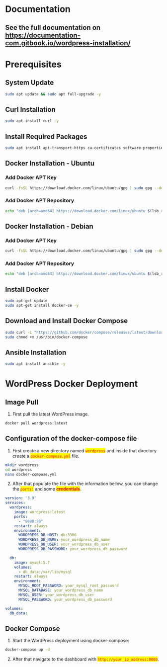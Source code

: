 # Documentation

## See the full documentation on https://documentation-com.gitbook.io/wordpress-installation/

# Prerequisites

## System Update

```bash
sudo apt update && sudo apt full-upgrade -y
```

## Curl Installation

```bash
sudo apt install curl -y
```

## Install Required Packages

```bash
sudo apt install apt-transport-https ca-certificates software-properties-common -y
```

## Docker Installation - Ubuntu

### **Add Docker APT Key**

```bash
curl -fsSL https://download.docker.com/linux/ubuntu/gpg | sudo gpg --dearmor -o /etc/apt/trusted.gpg.d/docker.gpg
```

### **Add Docker APT Repository**

```bash
echo "deb [arch=amd64] https://download.docker.com/linux/ubuntu $(lsb_release -cs) stable" | sudo tee /etc/apt/sources.list.d/docker.list
```

## Docker Installation - Debian

### **Add Docker APT Key**

```bash
curl -fsSL https://download.docker.com/linux/ubuntu/gpg | sudo gpg --dearmor -o /etc/apt/trusted.gpg.d/docker.gpg
```

### **Add Docker APT Repository**

```bash
echo "deb [arch=amd64] https://download.docker.com/linux/ubuntu $(lsb_release -cs) stable" | sudo tee /etc/apt/sources.list.d/docker.list
```

## **Install Docker**

```bash
sudo apt-get update
sudo apt-get install docker-ce -y
```

## **Download and Install Docker Compose**

```bash
sudo curl -L "https://github.com/docker/compose/releases/latest/download/docker-compose-Linux-x86_64" -o /usr/bin/docker-compose
sudo chmod +x /usr/bin/docker-compose
```

## Ansible Installation

```bash
sudo apt install ansible -y
```

# WordPress Docker Deployment

## Image Pull

1. First pull the latest WordPress image.

```bash
docker pull wordpress:latest
```

## Configuration of the docker-compose file

1. First create a new directory named <mark style="color:red;">`wordpress`</mark> and inside that directory create a <mark style="color:red;">`docker-compose.yml`</mark> file.

```bash
mkdir wordpress
cd wordpress
nano docker-compose.yml
```

2. After that populate the file with the information bellow, you can change the <mark style="color:red;">`ports:`</mark> and some <mark style="color:red;">**credentials**</mark>.

```yaml
version: '3.9'
services:
  wordpress:
    image: wordpress:latest
    ports:
      - "8080:80"
    restart: always
    environment:
      WORDPRESS_DB_HOST: db:3306
      WORDPRESS_DB_NAME: your_wordpress_db_name
      WORDPRESS_DB_USER: your_wordpress_db_user
      WORDPRESS_DB_PASSWORD: your_wordpress_db_password

  db:
    image: mysql:5.7
    volumes:
      - db_data:/var/lib/mysql
    restart: always
    environment:
      MYSQL_ROOT_PASSWORD: your_mysql_root_password
      MYSQL_DATABASE: your_wordpress_db_name
      MYSQL_USER: your_wordpress_db_user
      MYSQL_PASSWORD: your_wordpress_db_password

volumes:
  db_data:
```

## Docker Compose

1. Start the WordPress deployment using docker-compose:

```bash
docker-compose up -d
```

2. After that navigate to the dashboard with <mark style="color:red;">`http://your_ip_address:8080`</mark>.
